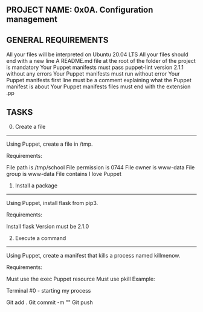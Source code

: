 PROJECT NAME: 0x0A. Configuration management
--------------------------------------------

GENERAL REQUIREMENTS
----------------------
All your files will be interpreted on Ubuntu 20.04 LTS
All your files should end with a new line
A README.md file at the root of the folder of the project is mandatory
Your Puppet manifests must pass puppet-lint version 2.1.1 without any errors
Your Puppet manifests must run without error
Your Puppet manifests first line must be a comment explaining what the Puppet manifest is about
Your Puppet manifests files must end with the extension .pp

TASKS
--------
0. Create a file
----------------
Using Puppet, create a file in /tmp.

Requirements:

File path is /tmp/school
File permission is 0744
File owner is www-data
File group is www-data
File contains I love Puppet

1. Install a package
------------------
Using Puppet, install flask from pip3.

Requirements:

Install flask
Version must be 2.1.0

2. Execute a command
-----------------
Using Puppet, create a manifest that kills a process named killmenow.

Requirements:

Must use the exec Puppet resource
Must use pkill
Example:

Terminal #0 - starting my process



Git add .
Git commit -m ""
Git push
